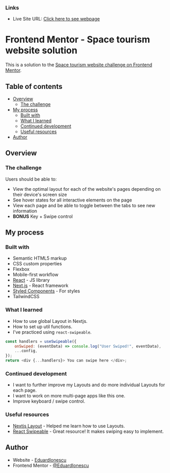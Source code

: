 ### Links

-   Live Site URL: [Click here to see webpage](https://space-tourism-website-eduardionescu.vercel.app/)

# Frontend Mentor - Space tourism website solution

This is a solution to the [Space tourism website challenge on Frontend Mentor](https://www.frontendmentor.io/challenges/space-tourism-multipage-website-gRWj1URZ3).

## Table of contents

-   [Overview](#overview)
    -   [The challenge](#the-challenge)
-   [My process](#my-process)
    -   [Built with](#built-with)
    -   [What I learned](#what-i-learned)
    -   [Continued development](#continued-development)
    -   [Useful resources](#useful-resources)
-   [Author](#author)

## Overview

### The challenge

Users should be able to:

-   View the optimal layout for each of the website's pages depending on their device's screen size
-   See hover states for all interactive elements on the page
-   View each page and be able to toggle between the tabs to see new information
-   **BONUS** Key + Swipe control

## My process

### Built with

-   Semantic HTML5 markup
-   CSS custom properties
-   Flexbox
-   Mobile-first workflow
-   [React](https://reactjs.org/) - JS library
-   [Next.js](https://nextjs.org/) - React framework
-   [Styled Components](https://styled-components.com/) - For styles
-   TailwindCSS

### What I learned

-   How to use global Layout in Nextjs.
-   How to set up util functions.
-   I've practiced using `react-swipeable`.

```js
const handlers = useSwipeable({
	onSwiped: (eventData) => console.log("User Swiped!", eventData),
	...config,
});
return <div {...handlers}> You can swipe here </div>;
```

### Continued development

-   I want to further improve my Layouts and do more individual Layouts for each page.
-   I want to work on more multi-page apps like this one.
-   Improve keyboard / swipe control.

### Useful resources

-   [Nextjs Layout](https://nextjs.org/learn/basics/assets-metadata-css/layout-component) - Helped me learn how to use Layouts.
-   [React Swipeable](https://www.npmjs.com/package/react-swipeable?activeTab=readme) - Great resource! It makes swiping easy to implement.

## Author

-   Website - [EduardIonescu](https://ionescueduard.netlify.app)
-   Frontend Mentor - [@EduardIonescu](https://www.frontendmentor.io/profile/EduardIonescu)
